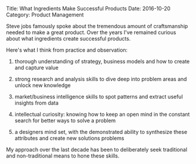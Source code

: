 Title: What Ingredients Make Successful Products
Date: 2016-10-20
Category: Product Management

Steve jobs famously spoke about the tremendous amount of craftsmanship needed to make a great product. Over the years I've remained curious about what ingredients create successful products. 

Here's what I think from practice and observation:

1. thorough understanding of strategy, business models and how to create and capture value

2. strong research and analysis skills to dive deep into problem areas and unlock new knowledge

3. market/business intelligence skills to spot patterns and extract useful insights from data

4. intellectual curiosity: knowing how to keep an open mind in the constant search for better ways to solve a problem

5. a designers mind set, with the demonstrated ability to synthesize these attributes and create new solutions problems

My approach over the last decade has been to deliberately seek traditional and non-traditional means to hone these skills. 

